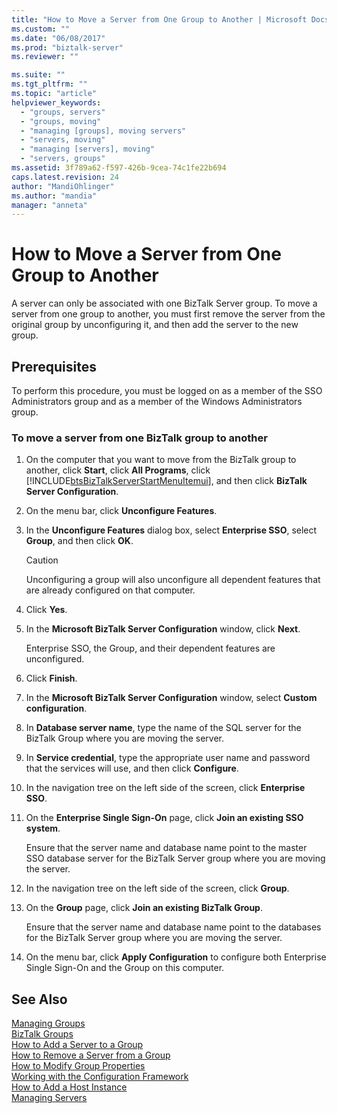 ```yaml
---
title: "How to Move a Server from One Group to Another | Microsoft Docs"
ms.custom: ""
ms.date: "06/08/2017"
ms.prod: "biztalk-server"
ms.reviewer: ""

ms.suite: ""
ms.tgt_pltfrm: ""
ms.topic: "article"
helpviewer_keywords: 
  - "groups, servers"
  - "groups, moving"
  - "managing [groups], moving servers"
  - "servers, moving"
  - "managing [servers], moving"
  - "servers, groups"
ms.assetid: 3f789a62-f597-426b-9cea-74c1fe22b694
caps.latest.revision: 24
author: "MandiOhlinger"
ms.author: "mandia"
manager: "anneta"
---
```

# How to Move a Server from One Group to Another
A server can only be associated with one BizTalk Server group. To move a server from one group to another, you must first remove the server from the original group by unconfiguring it, and then add the server to the new group.  
  
## Prerequisites  
 To perform this procedure, you must be logged on as a member of the SSO Administrators group and as a member of the Windows Administrators group.  
  
### To move a server from one BizTalk group to another  
  
1.  On the computer that you want to move from the BizTalk group to another, click **Start**, click **All Programs**, click [!INCLUDE[btsBizTalkServerStartMenuItemui](../includes/btsbiztalkserverstartmenuitemui-md.md)], and then click **BizTalk Server Configuration**.  
  
2.  On the menu bar, click **Unconfigure Features**.  
  
3.  In the **Unconfigure Features** dialog box, select **Enterprise SSO**, select **Group**, and then click **OK**.  
  
    > [!CAUTION]
    >  Unconfiguring a group will also unconfigure all dependent features that are already configured on that computer.  
  
4.  Click **Yes**.  
  
5.  In the **Microsoft BizTalk Server Configuration** window, click **Next**.  
  
     Enterprise SSO, the Group, and their dependent features are unconfigured.  
  
6.  Click **Finish**.  
  
7.  In the **Microsoft BizTalk Server Configuration** window, select **Custom configuration**.  
  
8.  In **Database server name**, type the name of the SQL server for the BizTalk Group where you are moving the server.  
  
9. In **Service credential**, type the appropriate user name and password that the services will use, and then click **Configure**.  
  
10. In the navigation tree on the left side of the screen, click **Enterprise SSO**.  
  
11. On the **Enterprise Single Sign-On** page, click **Join an existing SSO system**.  
  
     Ensure that the server name and database name point to the master SSO database server for the BizTalk Server group where you are moving the server.  
  
12. In the navigation tree on the left side of the screen, click **Group**.  
  
13. On the **Group** page, click **Join an existing BizTalk Group**.  
  
     Ensure that the server name and database name point to the databases for the BizTalk Server group where you are moving the server.  
  
14. On the menu bar, click **Apply Configuration** to configure both Enterprise Single Sign-On and the Group on this computer.  
  
## See Also  
 [Managing Groups](../core/managing-groups.md)   
 [BizTalk Groups](../core/biztalk-groups.md)   
 [How to Add a Server to a Group](../core/how-to-add-a-server-to-a-group.md)   
 [How to Remove a Server from a Group](../core/how-to-remove-a-server-from-a-group.md)   
 [How to Modify Group Properties](../core/how-to-modify-group-properties.md)   
 [Working with the Configuration Framework](../install-and-config-guides/working-with-the-configuration-framework.md)   
 [How to Add a Host Instance](../core/how-to-add-a-host-instance.md)   
 [Managing Servers](../core/managing-servers.md)